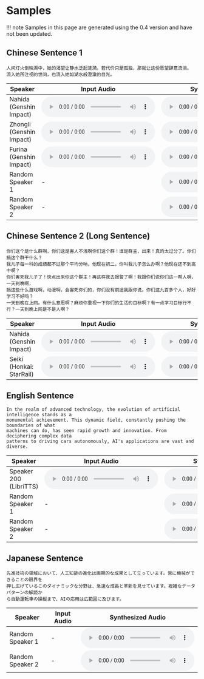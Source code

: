 # Samples

!!! note
    Samples in this page are generated using the 0.4 version and have not been updated.

## Chinese Sentence 1
```
人间灯火倒映湖中，她的渴望让静水泛起涟漪。若代价只是孤独，那就让这份愿望肆意流淌。
流入她所注视的世间，也流入她如湖水般澄澈的目光。
```

<table>
    <thead>
    <tr>
        <th>Speaker</th>
        <th>Input Audio</th>
        <th>Synthesized Audio</th>
    </tr>
    </thead>
    <tbody>
    <tr>
        <td>Nahida (Genshin Impact)</td>
        <td><audio controls preload="auto" src="/assets/audios/0_input.wav" /></td>
        <td><audio controls preload="auto" src="/assets/audios/0_output.wav" /></td>
    </tr>
    <tr>
        <td>Zhongli (Genshin Impact)</td>
        <td><audio controls preload="auto" src="/assets/audios/1_input.wav" /></td>
        <td><audio controls preload="auto" src="/assets/audios/1_output.wav" /></td>
    </tr>
    <tr>
        <td>Furina (Genshin Impact)</td>
        <td><audio controls preload="auto" src="/assets/audios/2_input.wav" /></td>
        <td><audio controls preload="auto" src="/assets/audios/2_output.wav" /></td>
    </tr>
    <tr>
        <td>Random Speaker 1</td>
        <td> - </td>
        <td><audio controls preload="auto" src="/assets/audios/3_output.wav" /></td>
    </tr>
    <tr>
        <td>Random Speaker 2</td>
        <td> - </td>
        <td><audio controls preload="auto" src="/assets/audios/4_output.wav" /></td>
    </tr>
    </tbody>
</table>


## Chinese Sentence 2 (Long Sentence)
```
你们这个是什么群啊，你们这是害人不浅啊你们这个群！谁是群主，出来！真的太过分了。你们搞这个群干什么？
我儿子每一科的成绩都不过那个平均分呐，他现在初二，你叫我儿子怎么办啊？他现在还不到高中啊？
你们害死我儿子了！快点出来你这个群主！再这样我去报警了啊！我跟你们说你们这一帮人啊，一天到晚啊，
搞这些什么游戏啊，动漫啊，会害死你们的，你们没有前途我跟你说。你们这九百多个人，好好学习不好吗？
一天到晚在上网。有什么意思啊？麻烦你重视一下你们的生活的目标啊？有一点学习目标行不行？一天到晚上网是不是人啊？
```

<table>
    <thead>
    <tr>
        <th>Speaker</th>
        <th>Input Audio</th>
        <th>Synthesized Audio</th>
    </tr>
    </thead>
    <tbody>
    <tr>
        <td>Nahida (Genshin Impact)</td>
        <td><audio controls preload="auto" src="/assets/audios/0_input.wav" /></td>
        <td><audio controls preload="auto" src="/assets/audios/5_output.wav" /></td>
    </tr>
    <tr>
        <td>Seiki (Honkai: StarRail)</td>
        <td><audio controls preload="auto" src="/assets/audios/6_input.wav" /></td>
        <td><audio controls preload="auto" src="/assets/audios/6_output.wav" /></td>
    </tr>
    </tbody>
</table>

## English Sentence

```
In the realm of advanced technology, the evolution of artificial intelligence stands as a 
monumental achievement. This dynamic field, constantly pushing the boundaries of what 
machines can do, has seen rapid growth and innovation. From deciphering complex data 
patterns to driving cars autonomously, AI's applications are vast and diverse.
```

<table>
    <thead>
    <tr>
        <th>Speaker</th>
        <th>Input Audio</th>
        <th>Synthesized Audio</th>
    </tr>
    </thead>
    <tbody>
    <tr>
        <td>Speaker 200 (LibriTTS)</td>
        <td><audio controls preload="auto" src="/assets/audios/7_input.wav" /></td>
        <td><audio controls preload="auto" src="/assets/audios/7_output.wav" /></td>
    </tr>
    <tr>
        <td>Random Speaker 1</td>
        <td> - </td>
        <td><audio controls preload="auto" src="/assets/audios/8_output.wav" /></td>
    </tr>
    <tr>
        <td>Random Speaker 2</td>
        <td> - </td>
        <td><audio controls preload="auto" src="/assets/audios/9_output.wav" /></td>
    </tr>
    </tbody>
</table>

## Japanese Sentence

```
先進技術の領域において、人工知能の進化は画期的な成果として立っています。常に機械ができることの限界を
押し広げているこのダイナミックな分野は、急速な成長と革新を見せています。複雑なデータパターンの解読か
ら自動運転車の操縦まで、AIの応用は広範囲に及びます。
```

<table>
    <thead>
    <tr>
        <th>Speaker</th>
        <th>Input Audio</th>
        <th>Synthesized Audio</th>
    </tr>
    </thead>
    <tbody>
    <tr>
        <td>Random Speaker 1</td>
        <td> - </td>
        <td><audio controls preload="auto" src="/assets/audios/10_output.wav" /></td>
    </tr>
    <tr>
        <td>Random Speaker 2</td>
        <td> - </td>
        <td><audio controls preload="auto" src="/assets/audios/11_output.wav" /></td>
    </tr>
    </tbody>
</table>
